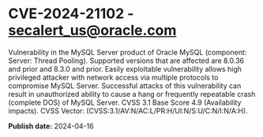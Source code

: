 # CVE-2024-21102 - secalert_us@oracle.com

Vulnerability in the MySQL Server product of Oracle MySQL (component: Server: Thread Pooling).  Supported versions that are affected are 8.0.36 and prior and  8.3.0 and prior. Easily exploitable vulnerability allows high privileged attacker with network access via multiple protocols to compromise MySQL Server.  Successful attacks of this vulnerability can result in unauthorized ability to cause a hang or frequently repeatable crash (complete DOS) of MySQL Server. CVSS 3.1 Base Score 4.9 (Availability impacts).  CVSS Vector: (CVSS:3.1/AV:N/AC:L/PR:H/UI:N/S:U/C:N/I:N/A:H).

**Publish date:** 2024-04-16
